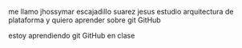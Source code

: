 me llamo jhossymar escajadillo suarez jesus estudio arquitectura de plataforma y quiero aprender sobre git GitHub



estoy aprendiendo git GitHub en clase

